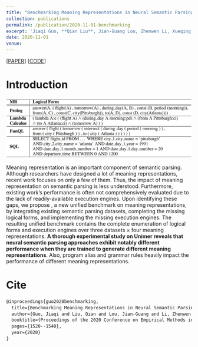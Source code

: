 ```yaml
---
title: "Benchmarking Meaning Representations in Neural Semantic Parsing"
collection: publications
permalink: /publication/2020-11-01-benchmarking
excerpt: 'Jiaqi Guo, **Qian Liu**, Jian-Guang Lou, Zhenwen Li, Xueqing Liu, Tao Xie, Ting Liu<br>In *Proceedings of the 2020 Conference on Empirical Methods in Natural Language Processing (**EMNLP-2020**)'
date: 2020-11-01
venue:
---
```


\[[PAPER](https://www.aclweb.org/anthology/2020.emnlp-main.118.pdf)\] \[[CODE](https://github.com/JasperGuo/Unimer)\]

Introduction
===

![Demo](/images/benchmarking-demo.jpg)

Meaning representation is an important component of semantic parsing.
Although researchers have designed a lot of meaning representations, recent work focuses on only a few of them. Thus, the impact of meaning representation on semantic parsing is less understood. Furthermore, existing work’s performance is often not comprehensively evaluated due to the lack of readily-available execution engines. Upon identifying these gaps, we propose , a new unified benchmark on meaning representations, by integrating existing semantic parsing datasets, completing the missing logical forms, and implementing the missing execution engines. The resulting unified benchmark contains the complete enumeration of logical forms and execution engines over three datasets × four meaning representations. **A thorough experimental study on Unimer reveals that neural semantic parsing approaches exhibit notably different performance when they are trained to generate different meaning representations**. Also, program alias and grammar rules heavily impact the performance of different meaning representations.

Cite
===

```latex
@inproceedings{guo2020benchmarking,
  title={Benchmarking Meaning Representations in Neural Semantic Parsing},
  author={Guo, Jiaqi and Liu, Qian and Lou, Jian-Guang and Li, Zhenwen and Liu, Xueqing and Xie, Tao and Liu, Ting},
  booktitle={Proceedings of the 2020 Conference on Empirical Methods in Natural Language Processing (EMNLP)},
  pages={1520--1540},
  year={2020}
}
```